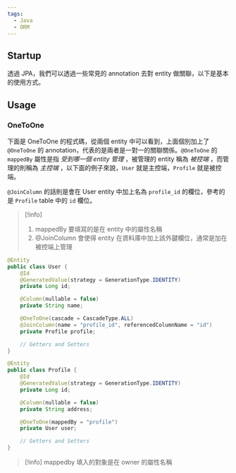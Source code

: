 ```yaml
---
tags:
  - Java
  - ORM
---
```

## Startup

透過 JPA，我們可以透過一些常見的 annotation 去對 entity 做關聯，以下是基本的使用方式。

## Usage

### OneToOne

下面是 OneToOne 的程式碼，從兩個 entity 中可以看到，上面個別加上了 `@OneToOne` 的 annotation，代表的是兩者是一對一的關聯關係。`@OneToOne` 的 `mappedBy` 屬性是指 *受到哪一個 entity 管理* ，被管理的 entity 稱為 *被控端* ，而管理的則稱為 *主控端* ，以下面的例子來說，`User` 就是主控端，`Profile` 就是被控端。

`@JoinColumn` 的話則是會在 User entity 中加上名為 `profile_id` 的欄位，參考的是 `Profile` table 中的 `id` 欄位。

>[!info] 
>1. mappedBy 要填寫的是在 entity 中的屬性名稱
>2. @JoinColumn 會使得 entity 在資料庫中加上該外鍵欄位，通常是加在被控端上管理


```java
@Entity
public class User {
    @Id
    @GeneratedValue(strategy = GenerationType.IDENTITY)
    private Long id;

    @Column(nullable = false)
    private String name;

    @OneToOne(cascade = CascadeType.ALL)
    @JoinColumn(name = "profile_id", referencedColumnName = "id")
    private Profile profile;

    // Getters and Setters
}
```

```java
@Entity
public class Profile {
    @Id
    @GeneratedValue(strategy = GenerationType.IDENTITY)
    private Long id;

    @Column(nullable = false)
    private String address;

    @OneToOne(mappedBy = "profile")
    private User user;

    // Getters and Setters
}

```

>[!info] 
>mappedby 填入的對象是在 owner 的屬性名稱


